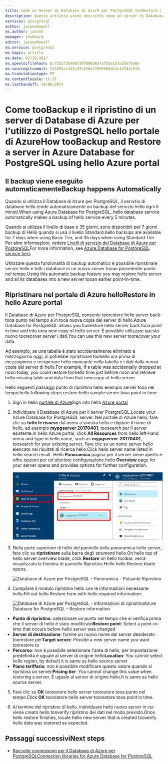 ```yaml
---
title: Come un Server di Database di Azure per PostgreSQL tooRestore | Documenti Microsoft
description: Questo articolo viene descritto come un server di Database di Azure per l'utilizzo di PostgreSQL toorestore hello portale di Azure.
services: postgresql
author: jasonwhowell
ms.author: jasonh
manager: jhubbard
editor: jasonwhowell
ms.service: postgresql
ms.topic: article
ms.date: 07/20/2017
ms.openlocfilehash: bc7351f384607397806d837afd3e1d7a26575e0e
ms.sourcegitcommit: 523283cc1b3c37c428e77850964dc1c33742c5f0
ms.translationtype: MT
ms.contentlocale: it-IT
ms.lasthandoff: 10/06/2017
---
```

# <a name="how-toobackup-and-restore-a-server-in-azure-database-for-postgresql-using-hello-azure-portal"></a><span data-ttu-id="9abb4-103">Come tooBackup e il ripristino di un server di Database di Azure per l'utilizzo di PostgreSQL hello portale di Azure</span><span class="sxs-lookup"><span data-stu-id="9abb4-103">How tooBackup and Restore a server in Azure Database for PostgreSQL using hello Azure portal</span></span>

## <a name="backup-happens-automatically"></a><span data-ttu-id="9abb4-104">Il backup viene eseguito automaticamente</span><span class="sxs-lookup"><span data-stu-id="9abb4-104">Backup happens Automatically</span></span>
<span data-ttu-id="9abb4-105">Quando si utilizza il Database di Azure per PostgreSQL, il servizio di database hello rende automaticamente un backup del servizio hello ogni 5 minuti.</span><span class="sxs-lookup"><span data-stu-id="9abb4-105">When using Azure Database for PostgreSQL, hello database service automatically makes a backup of hello service every 5 minutes.</span></span> 

<span data-ttu-id="9abb4-106">Quando si utilizza il livello di base e 35 giorni, sono disponibili per 7 giorni backup di Hello quando si usa il livello Standard.</span><span class="sxs-lookup"><span data-stu-id="9abb4-106">hello backups are available for 7 days when using Basic Tier, and 35 days when using Standard Tier.</span></span> <span data-ttu-id="9abb4-107">Per altre informazioni, vedere [Livelli di servizio del Database di Azure per PostgreSQL](concepts-service-tiers.md)</span><span class="sxs-lookup"><span data-stu-id="9abb4-107">For more information, see [Azure Database for PostgreSQL service tiers](concepts-service-tiers.md)</span></span>

<span data-ttu-id="9abb4-108">Utilizzare questa funzionalità di backup automatico è possibile ripristinare server hello e tutti i database in un nuovo server tooan precedente punto nel tempo.</span><span class="sxs-lookup"><span data-stu-id="9abb4-108">Using this automatic backup feature you may restore hello server and all its databases into a new server tooan earlier point-in-time.</span></span>

## <a name="restore-in-hello-azure-portal"></a><span data-ttu-id="9abb4-109">Ripristinare nel portale di Azure hello</span><span class="sxs-lookup"><span data-stu-id="9abb4-109">Restore in hello Azure portal</span></span>
<span data-ttu-id="9abb4-110">Il Database di Azure per PostgreSQL consente toorestore hello server back-tooa punto nel tempo e in tooa nuova copia del server di hello.</span><span class="sxs-lookup"><span data-stu-id="9abb4-110">Azure Database for PostgreSQL allows you toorestore hello server back tooa point in time and into tooa new copy of hello server.</span></span> <span data-ttu-id="9abb4-111">È possibile utilizzare questo nuovo toorecover server i dati.</span><span class="sxs-lookup"><span data-stu-id="9abb4-111">You can use this new server toorecover your data.</span></span> 

<span data-ttu-id="9abb4-112">Ad esempio, se una tabella è stato accidentalmente eliminato a mezzogiorno oggi, si potrebbe ripristinare toohello ora prima di mezzogiorno e recuperare hello mancante nella tabella e i dati dalla nuova copia del server di hello.</span><span class="sxs-lookup"><span data-stu-id="9abb4-112">For example, if a table was accidentally dropped at noon today, you could restore toohello time just before noon and retrieve hello missing table and data from that new copy of hello server.</span></span>

<span data-ttu-id="9abb4-113">Hello seguenti passaggi punto di ripristino hello esempio server tooa nel tempo:</span><span class="sxs-lookup"><span data-stu-id="9abb4-113">hello following steps restore hello sample server tooa point in time:</span></span>
1. <span data-ttu-id="9abb4-114">Sign in hello [portale di Azure](https://portal.azure.com/)</span><span class="sxs-lookup"><span data-stu-id="9abb4-114">Sign into hello [Azure portal](https://portal.azure.com/)</span></span>
2. <span data-ttu-id="9abb4-115">Individuare il Database di Azure per il server PostgreSQL.</span><span class="sxs-lookup"><span data-stu-id="9abb4-115">Locate your Azure Database for PostgreSQL server.</span></span> <span data-ttu-id="9abb4-116">Nel portale di Azure hello, fare clic su **tutte le risorse** dal menu a sinistra hello e digitare il nome di hello, ad esempio **mypgserver 20170401**, toosearch per il server esistente.</span><span class="sxs-lookup"><span data-stu-id="9abb4-116">In hello Azure portal, click **All Resources** from hello left-hand menu and type in hello name, such as **mypgserver-20170401**, toosearch for your existing server.</span></span> <span data-ttu-id="9abb4-117">Fare clic su un nome server hello elencato nei risultati di ricerca hello.</span><span class="sxs-lookup"><span data-stu-id="9abb4-117">Click hello server name listed in hello search result.</span></span> <span data-ttu-id="9abb4-118">Hello **Panoramica** pagina per il server viene aperto e offre opzioni per un'ulteriore configurazione.</span><span class="sxs-lookup"><span data-stu-id="9abb4-118">hello **Overview** page for your server opens and provides options for further configuration.</span></span>

   ![Portale di Azure - il server di ricerca toolocate](media/postgresql-howto-restore-server-portal/1-locate.png)

3. <span data-ttu-id="9abb4-120">Nella parte superiore di hello del pannello della panoramica hello server, fare clic su **ripristinare** sulla barra degli strumenti hello.</span><span class="sxs-lookup"><span data-stu-id="9abb4-120">On hello top of hello server overview blade, click **Restore** on hello toolbar.</span></span> <span data-ttu-id="9abb4-121">verrà visualizzata la finestra di pannello Ripristina Hello.</span><span class="sxs-lookup"><span data-stu-id="9abb4-121">hello Restore blade opens.</span></span>

   ![Database di Azure per PostgreSQL - Panoramica - Pulsante Ripristino](./media/postgresql-howto-restore-server-portal/2_server.png)

4. <span data-ttu-id="9abb4-123">Compilare il modulo ripristino hello con le informazioni necessarie hello:</span><span class="sxs-lookup"><span data-stu-id="9abb4-123">Fill out hello Restore form with hello required information:</span></span>

   ![<span data-ttu-id="9abb4-124">Database di Azure per PostgreSQL - Informazioni di ripristino</span><span class="sxs-lookup"><span data-stu-id="9abb4-124">Azure Database for PostgreSQL - Restore information</span></span> ](./media/postgresql-howto-restore-server-portal/3_restore.png)
  - <span data-ttu-id="9abb4-125">**Punto di ripristino**: selezionare un punto nel tempo che si verifica prima che il server di hello è stato modificato</span><span class="sxs-lookup"><span data-stu-id="9abb4-125">**Restore point**: Select a point-in-time that occurs before hello server was changed</span></span>
  - <span data-ttu-id="9abb4-126">**Server di destinazione**: fornire un nuovo nome del server desiderato toorestore per</span><span class="sxs-lookup"><span data-stu-id="9abb4-126">**Target server**: Provide a new server name you want toorestore to</span></span>
  - <span data-ttu-id="9abb4-127">**Percorso**: non è possibile selezionare l'area di hello, per impostazione predefinita è uguale al server di origine hello</span><span class="sxs-lookup"><span data-stu-id="9abb4-127">**Location**: You cannot select hello region, by default it is same as hello source server</span></span>
  - <span data-ttu-id="9abb4-128">**Piano tariffario**: non è possibile modificare questo valore quando si ripristina un server.</span><span class="sxs-lookup"><span data-stu-id="9abb4-128">**Pricing tier**: You cannot change this value when restoring a server.</span></span> <span data-ttu-id="9abb4-129">È uguale al server di origine hello.</span><span class="sxs-lookup"><span data-stu-id="9abb4-129">It is same as hello source server.</span></span> 

5. <span data-ttu-id="9abb4-130">Fare clic su **OK** toorestore hello server toorestore tooa punto nel tempo.</span><span class="sxs-lookup"><span data-stu-id="9abb4-130">Click **OK** toorestore hello server toorestore tooa point in time.</span></span> 

6. <span data-ttu-id="9abb4-131">Al termine del ripristino di hello, individuare hello nuovo server in cui viene creato hello tooverify ripristino dei dati nel modo previsto.</span><span class="sxs-lookup"><span data-stu-id="9abb4-131">Once hello restore finishes, locate hello new server that is created tooverify hello data was restored as expected.</span></span>

## <a name="next-steps"></a><span data-ttu-id="9abb4-132">Passaggi successivi</span><span class="sxs-lookup"><span data-stu-id="9abb4-132">Next steps</span></span>
- [<span data-ttu-id="9abb4-133">Raccolte connessioni per il Database di Azure per PostgreSQL</span><span class="sxs-lookup"><span data-stu-id="9abb4-133">Connection libraries for Azure Database for PostgreSQL</span></span>](concepts-connection-libraries.md)
